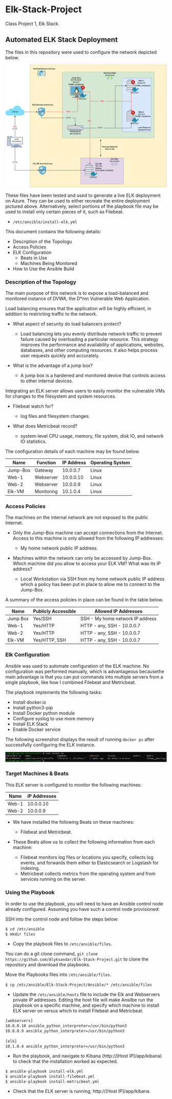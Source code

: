 # Elk-Stack-Project

Class Project 1, Elk Stack.

## Automated ELK Stack Deployment

The files in this repository were used to configure the network depicted below.

![](Diagrams/Project.drawio.png)

These files have been tested and used to generate a live ELK deployment on Azure. They can be used to either recreate the entire deployment pictured above. Alternatively, select portions of the playbook file may be used to install only certain pieces of it, such as Filebeat.

  - `/etc/ansible/install-elk.yml` 

This document contains the following details:
- Description of the Topologu
- Access Policies
- ELK Configuration
  - Beats in Use
  - Machines Being Monitored
- How to Use the Ansible Build


### Description of the Topology

The main purpose of this network is to expose a load-balanced and monitored instance of DVWA, the D*mn Vulnerable Web Application.

Load balancing ensures that the application will be highly efficient, in addition to restricting traffic to the network.

- What aspect of security do load balancers protect?
  - Load balancing lets you evenly distribute network traffic to prevent failure caused by overloading a particular resource. This strategy improves the performance and  availability of applications, websites, databases, and other computing resources. It also helps process user requests quickly and accurately.  

- What is the advantage of a jump box?
  - A jump box is a hardened and monitored device that controls access to other internal devices.

Integrating an ELK server allows users to easily monitor the vulnerable VMs for changes to the filesystem and system resources.

- Filebeat watch for?
  - log files and filesystem changes.

- What does Metricbeat record?
  - system-level CPU usage, memory, file system, disk IO, and network IO statistics.

The configuration details of each machine may be found below.

| Name     | Function | IP Address | Operating System |
|----------|----------|------------|------------------|
| Jump-Box | Gateway  | 10.0.0.7   | Linux            |
| Web-1    | Webserver | 10.0.0.10  | Linux            |
| Web-2    | Webserver | 10.0.0.9   | Linux            |
| Elk-VM   | Monitoring | 10.1.0.4   | Linux            |

### Access Policies

The machines on the internal network are not exposed to the public Internet. 

- Only the Jump-Box machine can accept connections from the Internet. Access to this machine is only allowed from the following IP addresses:
  - My home network public IP address.

- Machines within the network can only be accessed by Jump-Box. Which machine did you allow to access your ELK VM? What was its IP address?
  - Local Workstation via SSH from my home network public IP address which a policy has been put in place to allow me to connect to the Jump-Box.

A summary of the access policies in place can be found in the table below.

| Name     | Publicly Accessible | Allowed IP Addresses |
|----------|---------------------|----------------------|
| Jump Box | Yes/SSH | SSH - My home network IP address | 
| Web-1    | Yes/HTTP   | HTTP - any, SSH - 10.0.0.7    |  
| Web-2    | Yes/HTTP    | HTTP - any, SSH - 10.0.0.7   |
| Elk-VM   | Yes/HTTP, SSH |HTTP - any, SSH - 10.0.0.7  |

### Elk Configuration

Ansible was used to automate configuration of the ELK machine. No configuration was performed manually, which is advantageous becausethe main advantage is that you can put commands into multiple servers from a single playbook, like how I combined Filebeat and Metricbeat.

The playbook implements the following tasks:
- Install docker.io
- Install python3-pip
- Install Docker python module
- Configure syslog to use more memory 
- Install ELK Stack
- Enable Docker service

The following screenshot displays the result of running `docker ps` after successfully configuring the ELK instance.

![](Diagrams/docker-ps.png)

### Target Machines & Beats

This ELK server is configured to monitor the following machines:

| Name     | IP Addresses |
|----------|--------------|
| Web-1 |  10.0.0.10  |
| Web-2 | 10.0.0.9  |


- We have installed the following Beats on these machines:
  - Filebeat and Metricbeat.

- These Beats allow us to collect the following information from each machine:
  - Filebeat monitors log files or locations you specify, collects log events, and forwards them either to Elasticsearch or Logstash for indexing.
  - Metricbeat collects metrics from the operating system and from services running on the server.

### Using the Playbook

In order to use the playbook, you will need to have an Ansible control node already configured. Assuming you have such a control node provisioned: 

SSH into the control node and follow the steps below:

```
$ cd /etc/ansible
$ mkdir files
```
- Copy the playbook files to `/etc/ansible/files`.

You can do a git clone command, `git clone https://github.com/Alyksandar/Elk-Stack-Project.git` to clone the repository and download the playbooks.

Move the Playbooks files into `/etc/ansible/files`.

`$ cp /etc/ansible/Elk-Stack-Project/Ansible/* /etc/ansible/files `

- Update the `/etc/ansible/hosts` file to include the Elk and Webservers private IP addresses. Editing the host file will make Ansilbe run the playbook on a specific machine, and specify which machine to install ELK server on versus which to install Filebeat and Metricbeat.

```
[webservers]
10.0.0.10 ansible_python_interpreter=/usr/bin/python3
10.0.0.9 ansible_python_interpreter=/usr/bin/python3

[elk]
10.1.0.4 ansible_python_interpreter=/usr/bin/python3
```

- Run the playbook, and navigate to Kibana (http://[Host IP]/app/kibana) to check that the installation worked as expected.

```
$ ansible-playbook install-elk.yml
$ ansible-playbook install-filebeat.yml
$ ansible-playbook install-metricbeat.yml
```
- Check that the ELK server is running, http://[Host IP]/app/kibana.

